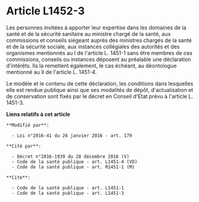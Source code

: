 # Article L1452-3

Les personnes invitées à apporter leur expertise dans les domaines de la santé et de la sécurité sanitaire au ministre chargé
de la santé, aux commissions et conseils siégeant auprès des ministres chargés de la santé et de la sécurité sociale, aux
instances collégiales des autorités et des organismes mentionnés au I de l'article L. 1451-1 sans être membres de ces
commissions, conseils ou instances déposent au préalable une déclaration d'intérêts. Ils la remettent également, le cas
échéant, au déontologue mentionné au II de l'article L. 1451-4. 

Le modèle et le contenu de cette déclaration, les conditions dans lesquelles elle est rendue publique ainsi que ses modalités
de dépôt, d'actualisation et de conservation sont fixés par le décret en Conseil d'Etat prévu à l'article L. 1451-3.

**Liens relatifs à cet article**

	**Modifié par**:

	  - Loi n°2016-41 du 26 janvier 2016 - art. 179

	**Cité par**:

	  - Décret n°2016-1939 du 28 décembre 2016 (V)
	  - Code de la santé publique - art. L1451-4 (VD)
	  - Code de la santé publique - art. R1451-1 (M)

	**Cite**:

	  - Code de la santé publique - art. L1451-1
	  - Code de la santé publique - art. L1451-3
